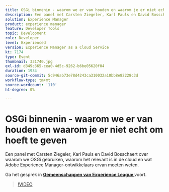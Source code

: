 ```yaml
---
title: OSGi binnenin - waarom we er van houden en waarom je er niet echt om hoeft te geven
description: Een panel met Carsten Ziegeler, Karl Pauls en David Bosschaert over waarom we OSGi gebruiken, waarom het relevant is in de cloud en wat Adobe Experience Manager-ontwikkelaars ervan moeten weten. Deze sessie is afgeleverd als onderdeel van de Adobe Developers Live Content-gebeurtenis.
solution: Experience Manager
product: experience manager
feature: Developer Tools
topic: Development
role: Developer
level: Experienced
version: Experience Manager as a Cloud Service
kt: 7174
type: Event
thumbnail: 331740.jpg
exl-id: d349c365-cea0-4d5c-9262-b6be05620f04
duration: 1934
source-git-commit: 5c946ab73e78d4243ca310032a10bb8e82228c3d
workflow-type: tm+mt
source-wordcount: '110'
ht-degree: 0%

---
```


# OSGi binnenin - waarom we er van houden en waarom je er niet echt om hoeft te geven

Een panel met Carsten Ziegeler, Karl Pauls en David Bosschaert over waarom we OSGi gebruiken, waarom het relevant is in de cloud en wat Adobe Experience Manager-ontwikkelaars ervan moeten weten.

Ga het gesprek in **[Gemeenschappen van Experience League ](https://adobe.ly/36Yd3v6)** voort.

>[!VIDEO](https://video.tv.adobe.com/v/331740/?quality=12&learn=on&hidetitle=true)

